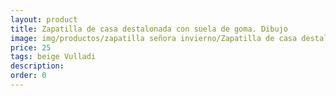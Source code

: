 ```yaml
---
layout: product
title: Zapatilla de casa destalonada con suela de goma. Dibujo
image: img/productos/zapatilla señora invierno/Zapatilla de casa destalonada con suela de goma. Dibujo=25=beige Vulladi.webp
price: 25
tags: beige Vulladi
description: 
order: 0
---
```


